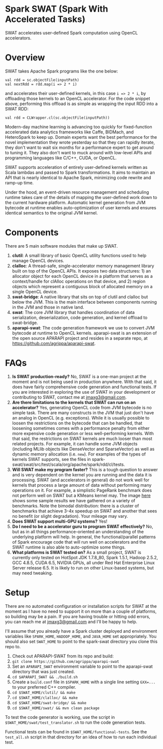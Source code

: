 # Spark SWAT (Spark With Accelerated Tasks)

SWAT accelerates user-defined Spark computation using OpenCL accelerators.

# Overview

SWAT takes Apache Spark programs like the one below:

    val rdd = sc.objectFile(inputPath)
    val nextRdd = rdd.map(i => 2 * i)

and accelerates their user-defined kernels, in this case `i => 2 * i`, by
offloading those kernels to an OpenCL accelerator. For the code snippet above,
performing this offload is as simple as wrapping the input RDD into a SWAT RDD:

    val rdd = CLWrapper.cl(sc.objectFile(inputPath))

Modern-day machine learning is advancing too quickly for fixed-function
accelerated data analytics frameworks like Caffe, BIDMach, and HeteroSpark to
keep up. Domain experts want the best performance for the novel implementation
they wrote yesterday so that they can rapidly iterate, they don't want to wait
six months for a performance expert to get around to tuning it. They also don't
want to muck around with low-level APIs and programming languages like C/C++,
CUDA, or OpenCL.

SWAT supports acceleration of entirely user-defined kernels written as Scala
lambdas and passed to Spark transformations. It aims to maintain an API that is
nearly identical to Apache Spark, minimizing code rewrite and ramp-up time.

Under the hood, an event-driven resource management and scheduling runtime takes
care of the details of mapping the user-defined work down to the current
hardware platform. Automatic kernel generation from JVM bytecode at runtime
enables auto-optimization of user kernels and ensures identical semantics to the
original JVM kernel.

# Components

There are 5 main software modules that make up SWAT.

1. **clutil**: A small library of basic OpenCL utility functions used to help manage OpenCL devices.
2. **clalloc**: A thread-safe, single-accelerator memory management library built on
   top of the OpenCL APIs. It exposes two data structures: 1) an allocator
   object for each OpenCL device in a platform that serves as a context/handle
   for clAlloc operations on that device, and 2) region objects which represent
   a contiguous block of allocated memory on a single OpenCL device.
3. **swat-bridge**: A native library that sits on top of clutil and clalloc but
   below the JVM. This is the main interface between components running in the
   JVM and those in native land.
4. **swat**: The core JVM library that handles coordination of data
   serialization, deserialization, code generation, and kernel offload to
   swat-bridge.
5. **aparapi-swat**: The code generation framework we use to convert JVM
   bytecode at runtime to OpenCL kernels. aparapi-swat is an extension of the
   open source APARAPI project and resides in a separate repo, at
   https://github.com/agrippa/aparapi-swat.

# FAQs

1. **Is SWAT production-ready?** No, SWAT is a one-man project at the moment and
   is not being used in production anywhere. With that said, it does have fairly
   comprehensive code generation and functional tests. If you are interested in
   exploring the use of SWAT in your development or contributing to SWAT,
   contact me at jmaxg3@gmail.com.
2. **Are there limitations to the kernels that SWAT can run on an accelerator?**
   Yes, generating OpenCL code from JVM bytecode is no simple task. There are
   many constructs in the JVM that just don't have an analog in OpenCL (e.g.
   exceptions). While it is usually possible to loosen the restrictions on the
   bytecode that can be handled, that loosening sometimes comes with a
   performance penalty from either more expensive code generation or less
   well-performing kernels. With that said, the restrictions on SWAT kernels are
   much looser than most related projects. For example, it can handle some JVM objects (including
   MLlib objects like DenseVector and SparseVector) as well as dynamic memory
   allocation (i.e. `new`). For examples of the types of kernels SWAT
   supports, see the files in spark-swat/swat/src/test/scala/org/apache/spark/rdd/cl/tests.
3. **Will SWAT make my program faster?** This is a tough question to answer and
   is very dependent on the kernel you are running and the data it is
   processing. SWAT (and accelerators in general) do not work well for kernels
   that process a large amount of data without performing many operations on it.
   For example, a simplistic PageRank benchmark does not perform well on SWAT
   but a KMeans kernel may. The image [here](https://github.com/agrippa/spark-swat/raw/master/speedup.png) shows some sample results we have
   gathered on a variety of benchmarks. Note the bimodal distribution: there is
   a cluster of benchmarks that achieve 3-4x speedup on SWAT and another that
   sees no benefit (or slight degradation). Your mileage may vary.
4. **Does SWAT support multi-GPU systems?** Yes!
5. **Do I need to be a accelerator guru to program SWAT effectively?** No, but as in all
   things performance-oriented an understanding of the underlying platform will
   help. In general, the functional/parallel patterns of Spark encourage code
   that will run well on accelerators and the SWAT runtime is also able to
   auto-optimize some things.
6. **What platforms is SWAT tested on?** As a small project, SWAT is currently
   only tested on HotSpot JDK 1.7.8\_80, Spark 1.5.1, Hadoop 2.5.2, GCC 4.8.5,
   CUDA 6.5, NVIDIA GPUs, all under Red Hat Enterprise Linux Server release 6.5.
   It is likely to run on other Linux-based systems, but may need tweaking.

# Setup

There are no automated configuration or installation scripts for SWAT at the
moment as I have no need to support it on more than a couple of platforms, so
building may be a pain. If you are having trouble or hitting odd errors, you can
reach me at jmaxg3@gmail.com and I'll be happy to help.

I'll assume that you already have a Spark cluster deployed and environment
variables like `SPARK_HOME`, `HADOOP_HOME`, and `JAVA_HOME` set
appropriately. You should also set `SWAT_HOME` to point to the spark-swat
directory you clone this repo to.

1. Check out APARAPI-SWAT from its repo and build:
  1. `git clone https://github.com/agrippa/aparapi-swat`
  2. Set an `APARAPI_SWAT` environment variable to point to the aparapi-swat
     directory that was just created.
  3. `cd $APARAPI_SWAT && ./build.sh`
2. Create a `build.conf` file in `$SPARK_HOME` with a single line setting `GXX=...` to your preferred C++ compiler.
3. `cd $SWAT_HOME/clutil/ && make`
4. `cd $SWAT_HOME/clalloc/ && make`
5. `cd $SWAT_HOME/swat-bridge/ && make`
6. `cd $SWAT_HOME/swat/ && mvn clean package`

To test the code generator is working, use the script in
`$SWAT_HOME/swat/test_translator.sh` to run the code generation tests.

Functional tests can be found in `$SWAT_HOME/functional-tests`. See the
`test_all.sh` script in that directory for an idea of how to run each
individual test.

